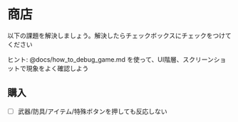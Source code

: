 # 商店

以下の課題を解決しましょう。解決したらチェックボックスにチェックをつけてください

ヒント: @docs/how_to_debug_game.md を使って、UI階層、スクリーンショットで現象をよく確認しよう

## 購入

* [ ] 武器/防具/アイテム/特殊ボタンを押しても反応しない
